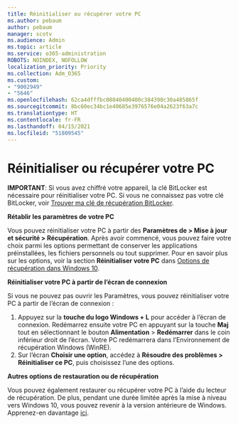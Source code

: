 ```yaml
---
title: Réinitialiser ou récupérer votre PC
ms.author: pebaum
author: pebaum
manager: scotv
ms.audience: Admin
ms.topic: article
ms.service: o365-administration
ROBOTS: NOINDEX, NOFOLLOW
localization_priority: Priority
ms.collection: Adm_O365
ms.custom:
- "9002949"
- "5646"
ms.openlocfilehash: 62ca4dfffbc08040400400c384390c30a485865f
ms.sourcegitcommit: 8bc60ec34bc1e40685e3976576e04a2623f63a7c
ms.translationtype: HT
ms.contentlocale: fr-FR
ms.lasthandoff: 04/15/2021
ms.locfileid: "51809545"
---
```

# <a name="reset-or-recover-your-pc"></a>Réinitialiser ou récupérer votre PC

**IMPORTANT**: Si vous avez chiffré votre appareil, la clé BitLocker est nécessaire pour réinitialiser votre PC. Si vous ne connaissez pas votre clé BitLocker, voir [Trouver ma clé de récupération BitLocker](https://support.microsoft.com/help/4026181/windows-10-find-my-bitlocker-recovery-key).

**Rétablir les paramètres de votre PC**

Vous pouvez réinitialiser votre PC à partir des **Paramètres de > Mise à jour et sécurité > Récupération**. Après avoir commencé, vous pouvez faire votre choix parmi les options permettant de conserver les applications préinstallées, les fichiers personnels ou tout supprimer. Pour en savoir plus sur les options, voir la section **Réinitialiser votre PC** dans [Options de récupération dans Windows 10](https://support.microsoft.com/help/12415/windows-10-recovery-options).

**Réinitialiser votre PC à partir de l’écran de connexion**

Si vous ne pouvez pas ouvrir les Paramètres, vous pouvez réinitialiser votre PC à partir de l’écran de connexion :

1. Appuyez sur la **touche du logo Windows + L** pour accéder à l’écran de connexion. Redémarrez ensuite votre PC en appuyant sur la touche **Maj** tout en sélectionnant le bouton **Alimentation** > **Redémarrer** dans le coin inférieur droit de l’écran. Votre PC redémarrera dans l’Environnement de récupération Windows (WinRE).
2. Sur l’écran **Choisir une option**, accédez à **Résoudre des problèmes > Réinitialiser ce PC**, puis choisissez l’une des options.

**Autres options de restauration ou de récupération**

Vous pouvez également restaurer ou récupérer votre PC à l’aide du lecteur de récupération. De plus, pendant une durée limitée après la mise à niveau vers Windows 10, vous pouvez revenir à la version antérieure de Windows. Apprenez-en davantage [ici](https://support.microsoft.com/help/12415/windows-10-recovery-options).
